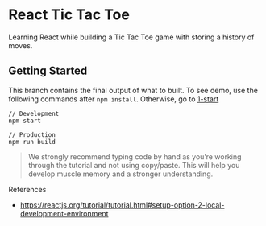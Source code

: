 # React Tic Tac Toe

Learning React while building a Tic Tac Toe game with storing a history of moves.

## Getting Started

This branch contains the final output of what to built. To see demo, use the following commands after `npm install`.
Otherwise, go to [1-start](https://github.com/lightzane/learn-react-tictactoe/tree/1-start)

```
// Development
npm start

// Production
npm run build
```

> We strongly recommend typing code by hand as you’re working through the tutorial and not using copy/paste. This will help you develop muscle memory and a stronger understanding.

References

-   https://reactjs.org/tutorial/tutorial.html#setup-option-2-local-development-environment
